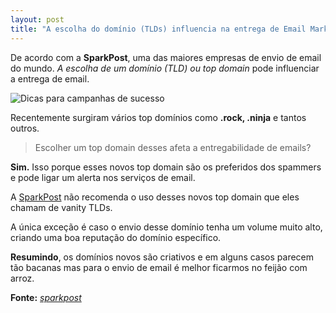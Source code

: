 ```yaml
---
layout: post
title: "A escolha do domínio (TLDs) influencia na entrega de Email Marketing"
---
```


De acordo com a **SparkPost**, uma das maiores empresas de envio de email do mundo. *A escolha de um domínio (TLD) ou top domain* pode influenciar a entrega de email.

![Dicas para campanhas de sucesso](https://i1.wp.com/res.cloudinary.com/dte7upwcr/image/upload/f_auto,w_400/blog/blog2/o-que-e-email-marketing/o-que-e-email-marketing-img_header.jpg?resize=400,225)

Recentemente surgiram vários top domínios como **.rock, .ninja** e tantos outros.

> Escolher um top domain desses afeta a entregabilidade de emails?

**Sim.** Isso porque esses novos top domain são os preferidos dos spammers e pode ligar um alerta nos serviços de email.

A [SparkPost](https://www.sparkpost.com/blog/email-basics-pt-2/) não recomenda o uso desses novos top domain que eles chamam de vanity TLDs. 

A única exceção é caso o envio desse domínio tenha um volume muito alto, criando uma boa reputação do domínio específico.

**Resumindo**, os domínios novos são criativos e em alguns casos parecem tão bacanas mas para o envio de email é melhor ficarmos no feijão com arroz.

**Fonte:** [*sparkpost*](https://www.sparkpost.com/blog/email-basics-pt-2/) 
